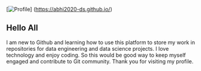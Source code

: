 
<!--
**abhi2020-ds/abhi2020-ds** is a ✨ _special_ ✨ repository because its `README.md` (this file) appears on your GitHub profile.

Here are some ideas to get you started:

- 🔭 I’m currently working on ...
- 🌱 I’m currently learning ...
- 👯 I’m looking to collaborate on ...
- 🤔 I’m looking for help with ...
- 💬 Ask me about ...
- 📫 How to reach me: ...
- 😄 Pronouns: ...
- ⚡ Fun fact: ...
-->
[![Profile](]https://github.com/abhi2020-ds/abhi2020-ds/blob/master/Images/Profile.png)] (https://abhi2020-ds.github.io/)

## Hello All
I am new to Github and learning how to use this platform to store my work in repositories for data engineering and data science projects. I love technology and enjoy coding. So this would be good way to keep myself engaged and contribute to Git community. Thank you for visiting my profile.
